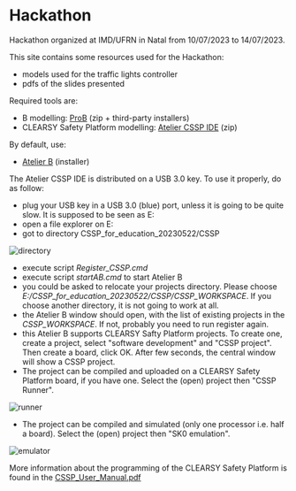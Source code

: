 # Hackathon
Hackathon organized at IMD/UFRN in Natal from 10/07/2023 to 14/07/2023.

This site contains some resources used for the Hackathon:
- models used for the traffic lights controller
- pdfs of the slides presented

Required tools are:
- B modelling: [ProB](https://prob.hhu.de/w/index.php?title=Installation) (zip + third-party installers)
- CLEARSY Safety Platform modelling: [Atelier CSSP IDE](https://clearsy.com/wp-content/uploads/2023/05/CSSP_for_education_20230522.zip) (zip)

By default, use:
- [Atelier B](https://www.atelierb.eu/en/atelier-b-support-maintenance/download-atelier-b/)  (installer)

The Atelier CSSP IDE is distributed on a USB 3.0 key. 
To use it properly, do as follow:
- plug your USB key in a USB 3.0 (blue) port, unless it is going to be quite slow. It is supposed to be seen as E:
- open a file explorer on E:
- got to directory CSSP_for_education_20230522/CSSP

![directory](https://github.com/CLEARSY/hackathon/assets/9130810/f31a6148-6116-40b3-9757-da51617007b2)

- execute script *Register_CSSP.cmd*
- execute script *startAB.cmd* to start Atelier B
- you could be asked to relocate your projects directory. Please choose *E:/CSSP_for_education_20230522/CSSP/CSSP_WORKSPACE*. If you choose another directory, it is not going to work at all.
- the Atelier B window should open, with the list of existing projects in the *CSSP_WORKSPACE*. If not, probably you need to run register again.
- this Atelier B supports CLEARSY Safty Platform projects. To create one, create a project, select "software development" and "CSSP project". Then create a board, click OK. After few seconds, the central window will show a CSSP project.
- The project can be compiled and uploaded on a CLEARSY Safety Platform board, if you have one. Select the (open) project then "CSSP Runner".

![runner](https://github.com/CLEARSY/hackathon/assets/9130810/c779fa39-2d98-4f8e-9437-ddc6141e494a)

- The project can be compiled and simulated (only one processor i.e. half a board). Select the (open) project then "SK0 emulation".

![emulator](https://github.com/CLEARSY/hackathon/assets/9130810/dcaa431f-cdb1-4129-8ea8-f4babcfc95d8)

More information about the programming of the CLEARSY Safety Platform is found in the [CSSP_User_Manual.pdf](https://github.com/CLEARSY/hackathon/blob/main/CSSP_User_Manual.pdf) 
